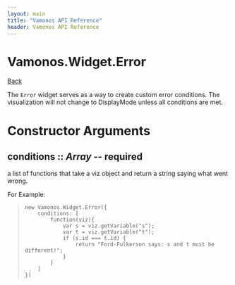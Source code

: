 ```yaml
---
layout: main
title: "Vamonos API Reference"
header: Vamonos API Reference
---
```



Vamonos.Widget.Error
====================

[Back](index.html)

The `Error` widget serves as a way to create custom error conditions.
The visualization will not change to DisplayMode unless all conditions
are met.


Constructor Arguments
=====================

## **conditions** :: *Array* -- **required**

a list of functions that take a viz object and return a string saying what went wrong.

For Example:

>     new Vamonos.Widget.Error({
>         conditions: [
>             function(viz){
>                 var s = viz.getVariable("s");
>                 var t = viz.getVariable("t");
>                 if (s.id === t.id) {
>                     return "Ford-Fulkerson says: s and t must be different!";
>                 }
>             }
>         ]
>     })



